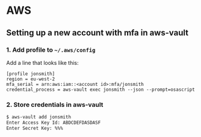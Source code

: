 # AWS

## Setting up a new account with mfa in aws-vault

### 1. Add profile to `~/.aws/config`

Add a line that looks like this:
```
[profile jonsmith]
region = eu-west-2
mfa_serial = arn:aws:iam::<account id>:mfa/jonsmith
credential_process = aws-vault exec jonsmith --json --prompt=osascript
```

### 2. Store credentials in aws-vault

```bash
$ aws-vault add jonsmith
Enter Access Key Id: ABDCDEFDASDASF
Enter Secret Key: %%%
```
